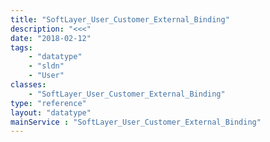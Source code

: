 ```yaml
---
title: "SoftLayer_User_Customer_External_Binding"
description: "<<<"
date: "2018-02-12"
tags:
    - "datatype"
    - "sldn"
    - "User"
classes:
    - "SoftLayer_User_Customer_External_Binding"
type: "reference"
layout: "datatype"
mainService : "SoftLayer_User_Customer_External_Binding"
---
```


